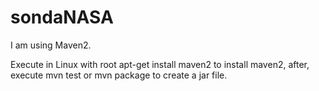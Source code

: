  # sondaNASA

I am using Maven2. 

Execute in Linux with root
apt-get install maven2 to install maven2, after, execute mvn test or mvn package to create a jar file.
